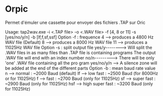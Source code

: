 # Orpic
Permet d'émuler une cassette pour envoyer des fichiers .TAP sur Oric


Usage: tap2wav.exe -i <.TAP file> -o <.WAV file> -f [4, 8 or 11] -s [yes/no/y/n]
 -b [lf,f,sf,ssf]
  Option -f : frequence
       4 --> produces a 4800 Hz WAV file (Default)
       8 --> produces a 8000 Hz WAV file
       11 --> produces a 11025Hz WAV file
  Option -s : split output file
        yes/y--------> Will split the .WAV files in as many files than .TAP file
 is containing programs
                       The output .WAV file will end with an index number
        no/n---------> There will be only 'one' .WAV file containing all the pro
gram
        yes/no/y/n --> A silence zone will be added at the end of the different
parts
  Option -b : mean baud rate value
        n  --> normal          : ~2000 Baud (default)
       lf  --> low fast        : ~2500 Baud (for 8000Hz or for 11025Hz)
        f  --> fast            : ~2700 Baud (only for 11025Hz)
       sf  --> super fast      : ~2900 Baud (only for 11025Hz)
      hsf  --> high super fast : ~3200 Baud (only for 11025Hz)
